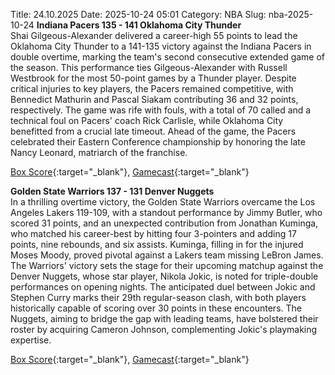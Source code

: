 Title: 24.10.2025
Date: 2025-10-24 05:01
Category: NBA 
Slug: nba-2025-10-24 
**Indiana Pacers 135 - 141 Oklahoma City Thunder**  
Shai Gilgeous-Alexander delivered a career-high 55 points to lead the Oklahoma City Thunder to a 141-135 victory against the Indiana Pacers in double overtime, marking the team's second consecutive extended game of the season. This performance ties Gilgeous-Alexander with Russell Westbrook for the most 50-point games by a Thunder player. Despite critical injuries to key players, the Pacers remained competitive, with Bennedict Mathurin and Pascal Siakam contributing 36 and 32 points, respectively. The game was rife with fouls, with a total of 70 called and a technical foul on Pacers' coach Rick Carlisle, while Oklahoma City benefitted from a crucial late timeout. Ahead of the game, the Pacers celebrated their Eastern Conference championship by honoring the late Nancy Leonard, matriarch of the franchise. 

[Box Score](/game/okc-vs-ind-0022500005/box-score){:target="_blank"}, [Gamecast](/game/okc-vs-ind-0022500005){:target="_blank"}<br>

**Golden State Warriors 137 - 131 Denver Nuggets**  
In a thrilling overtime victory, the Golden State Warriors overcame the Los Angeles Lakers 119-109, with a standout performance by Jimmy Butler, who scored 31 points, and an unexpected contribution from Jonathan Kuminga, who matched his career-best by hitting four 3-pointers and adding 17 points, nine rebounds, and six assists. Kuminga, filling in for the injured Moses Moody, proved pivotal against a Lakers team missing LeBron James. The Warriors' victory sets the stage for their upcoming matchup against the Denver Nuggets, whose star player, Nikola Jokic, is noted for triple-double performances on opening nights. The anticipated duel between Jokic and Stephen Curry marks their 29th regular-season clash, with both players historically capable of scoring over 30 points in these encounters. The Nuggets, aiming to bridge the gap with leading teams, have bolstered their roster by acquiring Cameron Johnson, complementing Jokic's playmaking expertise. 

[Box Score](/game/den-vs-gsw-0022500006/box-score){:target="_blank"}, [Gamecast](/game/den-vs-gsw-0022500006){:target="_blank"}<br>

